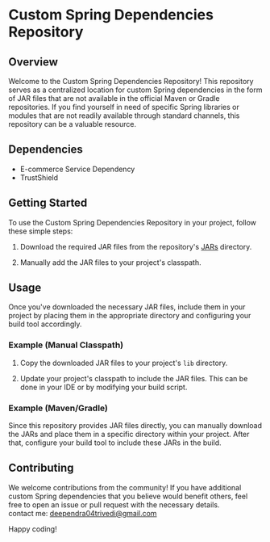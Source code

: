 # Custom Spring Dependencies Repository

## Overview

Welcome to the Custom Spring Dependencies Repository! This repository serves as a centralized location for custom Spring dependencies in the form of JAR files that are not available in the official Maven or Gradle repositories. If you find yourself in need of specific Spring libraries or modules that are not readily available through standard channels, this repository can be a valuable resource.

## Dependencies
<ul>
  <li>E-commerce Service Dependency</li>
  <li>TrustShield</li>
  
</ul>

## Getting Started

To use the Custom Spring Dependencies Repository in your project, follow these simple steps:

1. Download the required JAR files from the repository's [JARs](JARs/) directory.

2. Manually add the JAR files to your project's classpath.

## Usage

Once you've downloaded the necessary JAR files, include them in your project by placing them in the appropriate directory and configuring your build tool accordingly.

### Example (Manual Classpath)

1. Copy the downloaded JAR files to your project's `lib` directory.

2. Update your project's classpath to include the JAR files. This can be done in your IDE or by modifying your build script.

### Example (Maven/Gradle)

Since this repository provides JAR files directly, you can manually download the JARs and place them in a specific directory within your project. After that, configure your build tool to include these JARs in the build.

## Contributing

We welcome contributions from the community! If you have additional custom Spring dependencies that you believe would benefit others, feel free to open an issue or pull request with the necessary details.
<br>
contact me: deependra04trivedi@gmail.com



Happy coding!
